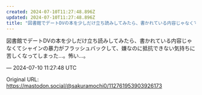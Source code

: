 ```yaml
---
created: 2024-07-10T11:27:48.896Z
updated: 2024-07-10T11:27:48.896Z
title: "図書館でデートDVの本を少しだけ立ち読みしてみたら、書かれている内容じゃなくてシ[...]"
---
```


<p>図書館でデートDVの本を少しだけ立ち読みしてみたら、書かれている内容じゃなくてシャインの暴力がフラッシュバックして、嫌なのに抵抗できない気持ちに苦しくなってしまった…。怖い…。</p>

&mdash; 2024-07-10 11:27:48 UTC

Original URL: https://mastodon.social/@sakuramochi0/112761953903926173
